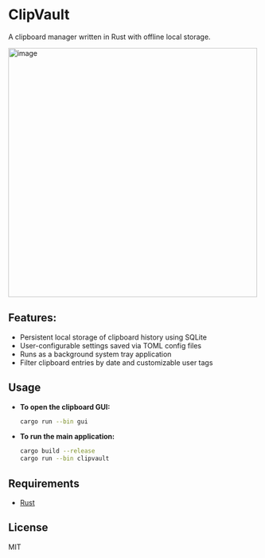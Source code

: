# ClipVault
A clipboard manager written in Rust with offline local storage.

<img width="500" height="500" alt="image" src="https://github.com/user-attachments/assets/321af03c-39f3-4679-b3ed-103fa5b0c3e4" />

## Features:
- Persistent local storage of clipboard history using SQLite
- User-configurable settings saved via TOML config files
- Runs as a background system tray application
- Filter clipboard entries by date and customizable user tags

## Usage

- **To open the clipboard GUI:**
    ```sh
    cargo run --bin gui
    ```

- **To run the main application:**
    ```sh
    cargo build --release
    cargo run --bin clipvault
    ```

## Requirements

- [Rust](https://www.rust-lang.org/tools/install)

## License

MIT
